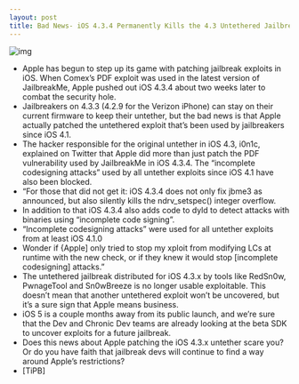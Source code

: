 ```yaml
---
layout: post
title: Bad News- iOS 4.3.4 Permanently Kills the 4.3 Untethered Jailbreak
---
```

![img](http://media.idownloadblog.com/wp-content/uploads/2011/05/Jailbreak-Killer.png)
* Apple has begun to step up its game with patching jailbreak exploits in iOS. When Comex’s PDF exploit was used in the latest version of JailbreakMe, Apple pushed out iOS 4.3.4 about two weeks later to combat the security hole.
* Jailbreakers on 4.3.3 (4.2.9 for the Verizon iPhone) can stay on their current firmware to keep their untether, but the bad news is that Apple actually patched the untethered exploit that’s been used by jailbreakers since iOS 4.1.
* The hacker responsible for the original untether in iOS 4.3, i0n1c, explained on Twitter that Apple did more than just patch the PDF vulnerability used by JailbreakMe in iOS 4.3.4. The “incomplete codesigning attacks” used by all untether exploits since iOS 4.1 have also been blocked.
* “For those that did not get it: iOS 4.3.4 does not only fix jbme3 as announced, but also silently kills the ndrv_setspec() integer overflow.
* In addition to that iOS 4.3.4 also adds code to dyld to detect attacks with binaries using “incomplete code signing”.
* “Incomplete codesigning attacks” were used for all untether exploits from at least iOS 4.1.0
* Wonder if {Apple] only tried to stop my xploit from modifying LCs at runtime with the new check, or if they knew it would stop [incomplete codesigning] attacks.”
* The untethered jailbreak distributed for iOS 4.3.x by tools like RedSn0w, PwnageTool and Sn0wBreeze is no longer usable exploitable. This doesn’t mean that another untethered exploit won’t be uncovered, but it’s a sure sign that Apple means business.
* iOS 5 is a couple months away from its public launch, and we’re sure that the Dev and Chronic Dev teams are already looking at the beta SDK to uncover exploits for a future jailbreak.
* Does this news about Apple patching the iOS 4.3.x untether scare you? Or do you have faith that jailbreak devs will continue to find a way around Apple’s restrictions?
* [TiPB]

